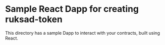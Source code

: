 # Sample React Dapp for creating ruksad-token

This directory has a sample Dapp to interact with your contracts, built using
React.

